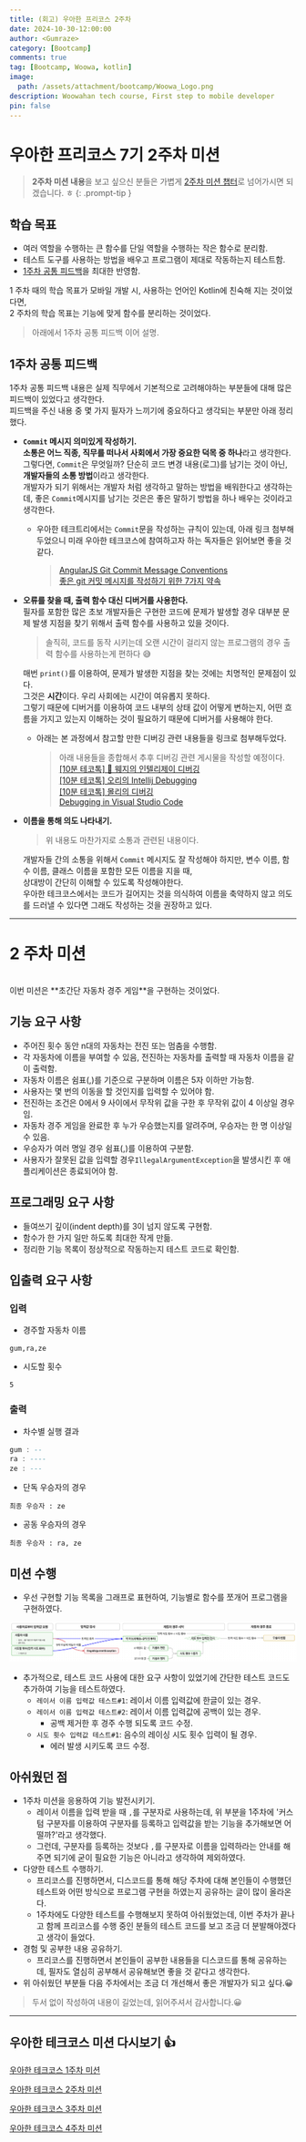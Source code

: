 ```yaml
---
title: (회고) 우아한 프리코스 2주차
date: 2024-10-30-12:00:00
author: <Gumraze>
category: [Bootcamp]
comments: true
tag: [Bootcamp, Woowa, kotlin]
image:
  path: /assets/attachment/bootcamp/Woowa_Logo.png
description: Woowahan tech course, First step to mobile developer
pin: false
---
```

# **우아한 프리코스 7기 2주차 미션**

> **2주차 미션 내용**을 보고 싶으신 분들은 가볍게 [2주차 미션 챕터](#2-주차-미션)로 넘어가시면 되겠습니다. ㅎ
{: .prompt-tip }

## **학습 목표**

- 여러 역할을 수행하는 큰 함수를 단일 역할을 수행하는 작은 함수로 분리함.
- 테스트 도구를 사용하는 방법을 배우고 프로그램이 제대로 작동하는지 테스트함.
- [1주차 공통 피드백](#1주차-공통-피드백)을 최대한 반영함.

1 주차 때의 학습 목표가 모바일 개발 시, 사용하는 언어인 Kotlin에 친숙해 지는 것이었다면,  
2 주차의 학습 목표는 기능에 맞게 함수를 분리하는 것이었다.

> 아래에서 1주차 공통 피드백 이어 설명.

## **1주차 공통 피드백**

1주차 공통 피드백 내용은 실제 직무에서 기본적으로 고려해야하는 부분들에 대해 많은 피드백이 있었다고 생각한다.<br>
피드백을 주신 내용 중 몇 가지 필자가 느끼기에 중요하다고 생각되는 부분만 아래 정리했다.

- **`Commit` 메시지 의미있게 작성하기.**  
  **소통은 어느 직종, 직무를 떠나서 사회에서 가장 중요한 덕목 중 하나**라고 생각한다.  
  그렇다면, `Commit`은 무엇일까? 단순히 코드 변경 내용(로그)를 남기는 것이 아닌, **개발자들의 소통 방법**이라고 생각한다.  
  개발자가 되기 위해서는 개발자 처럼 생각하고 말하는 방법을 배워한다고 생각하는데, 좋은 `Commit`메시지를 남기는 것은은 좋은 말하기 방법을 하나 배우는 것이라고 생각한다.  
  - 우아한 테크트리에서는 `Commit`문을 작성하는 규칙이 있는데, 아래 링크 첨부해 두었으니 미래 우아한 테크코스에 참여하고자 하는 독자들은 읽어보면 좋을 것 같다.
    > [AngularJS Git Commit Message Conventions](https://docs.google.com/document/d/1QrDFcIiPjSLDn3EL15IJygNPiHORgU1_OOAqWjiDU5Y/edit?pli=1&tab=t.0#heading=h.uyo6cb12dt6w)<br>
    > [좋은 git 커밋 메시지를 작성하기 위한 7가지 약속](https://meetup.nhncloud.com/posts/106)


- **오류를 찾을 때, 출력 함수 대신 디버거를 사용한다.**  
  필자를 포함한 많은 초보 개발자들은 구현한 코드에 문제가 발생할 경우 대부분 문제 발생 지점을 찾기 위해서 출력 함수를 사용하고 있을 것이다.
  > 솔직히, 코드를 동작 시키는데 오랜 시간이 걸리지 않는 프로그램의 경우 출력 함수를 사용하는게 편하다 😅  
  
  매번 `print()`를 이용하여, 문제가 발생한 지점을 찾는 것에는 치명적인 문제점이 있다.  
  그것은 **시간**이다. 우리 사회에는 시간이 여유롭지 못하다.  
  그렇기 때문에 디버거를 이용하여 코드 내부의 상태 값이 어떻게 변하는지, 어떤 흐름을 가지고 있는지 이해하는 것이 필요하기 때문에 디버거를 사용해야 한다.
  - 아래는 본 과정에서 참고할 만한 디버깅 관련 내용들을 링크로 첨부해두었다.
    > 아래 내용들을 종합해서 추후 디버깅 관련 게시물을 작성할 예정이다.  
    > [[10분 테코톡] 🍟 웨지의 인텔리제이 디버깅](https://youtu.be/gkutTlwi70s)  
    > [[10분 테코톡] 오리의 Intellij Debugging](https://youtu.be/JSVvhwwOvAY)  
    > [[10분 테코톡] 몰리의 디버깅](https://youtu.be/leIwlemLWNc)  
    > [Debugging in Visual Studio Code](https://code.visualstudio.com/docs/editor/debugging)  

- **이름을 통해 의도 나타내기.**  
  > 위 내용도 마찬가지로 소통과 관련된 내용이다.

  개발자들 간의 소통을 위해서 `Commit` 메시지도 잘 작성해야 하지만, 변수 이름, 함수 이름, 클래스 이름을 포함한 모든 이름을 지을 때,    
  상대방이 간단히 이해할 수 있도록 작성해야한다.  
  우아한 테크코스에서는 코드가 길어지는 것을 의식하여 이름을 축약하지 않고 의도를 드러낼 수 있다면 그래도 작성하는 것을 권장하고 있다.

- - -
# **2 주차 미션**
<br>
이번 미션은 **초간단 자동차 경주 게임**을 구현하는 것이었다.

## **기능 요구 사항**
- 주어진 횟수 동안 n대의 자동차는 전진 또는 멈춤을 수행함.
- 각 자동차에 이름을 부여할 수 있음, 전진하는 자동차를 출력할 때 자동차 이름을 같이 출력함.
- 자동차 이름은 쉼표(,)를 기준으로 구분하며 이름은 5자 이하만 가능함.
- 사용자는 몇 번의 이동을 할 것인지를 입력할 수 있어야 함.
- 전진하는 조건은 0에서 9 사이에서 무작위 값을 구한 후 무작위 값이 4 이상일 경우임.
- 자동차 경주 게임을 완료한 후 누가 우승했는지를 알려주며, 우승자는 한 명 이상일 수 있음.
- 우승자가 여러 명일 경우 쉼표(,)를 이용하여 구분함.
- 사용자가 잘못된 값을 입력할 경우`IllegalArgumentException`을 발생시킨 후 애플리케이션은 종료되어야 함.

## **프로그래밍 요구 사항**
- 들여쓰기 깊이(indent depth)를 3이 넘지 않도록 구현함.
- 함수가 한 가지 일만 하도록 최대한 작게 만듦.
- 정리한 기능 목록이 정상적으로 작동하는지 테스트 코드로 확인함.

## **입출력 요구 사항**
### **입력**
- 경주할 자동차 이름
```
gum,ra,ze
```

- 시도할 횟수
```
5
```
### **출력**
- 차수별 실행 결과
```ada
gum : --
ra : ----
ze : ---
```

- 단독 우승자의 경우
```
최종 우승자 : ze
```
- 공동 우승자의 경우
```
최종 우승자 : ra, ze
```

## **미션 수행**

- 우선 구현할 기능 목록을 그래프로 표현하여, 기능별로 함수를 쪼개어 프로그램을 구현하였다.

<img src="/assets/attachment/bootcamp/woowa_week_2_1.png" alt="Kotlin Project Structure">

- 추가적으로, 테스트 코드 사용에 대한 요구 사항이 있었기에 간단한 테스트 코드도 추가하여 기능을 테스트하였다.
  - `레이서 이름 입력값 테스트#1`: 레이서 이름 입력값에 한글이 있는 경우.
  - `레이서 이름 입력값 테스트#2`: 레이서 이름 입력값에 공백이 있는 경우.
    - 공백 제거한 후 경주 수행 되도록 코드 수정.
  - `시도 횟수 입력값 테스트#1`: 음수의 레이싱 시도 횟수 입력이 될 경우.
    - 에러 발생 시키도록 코드 수정.

## **아쉬웠던 점**
- 1주차 미션을 응용하여 기능 발전시키기.
  - 레이서 이름을 입력 받을 때 `,`를 구분자로 사용하는데, 위 부분을 1주차에 '커스텀 구분자를 이용하여 구분자를 등록하고 입력값을 받는 기능을 추가해보면 어떨까?'라고 생각했다.
  - 그런데, 구분자를 등록하는 것보다 `,`를 구분자로 이름을 입력하라는 안내를 해주면 되기에 굳이 필요한 기능은 아니라고 생각하여 제외하였다.
- 다양한 테스트 수행하기.
  - 프리코스를 진행하면서, 디스코드를 통해 해당 주차에 대해 본인들이 수행했던 테스트와 어떤 방식으로 프로그램 구현을 하였는지 공유하는 글이 많이 올라온다.
  - 1주차에도 다양한 테스트를 수행해보지 못하여 아쉬웠었는데, 이번 주차가 끝나고 함께 프리코스를 수행 중인 분들의 테스트 코드를 보고 조금 더 분발해야겠다고 생각이 들었다. 
- 경험 및 공부한 내용 공유하기.
  - 프리코스를 진행하면서 본인들이 공부한 내용들을 디스코드를 통해 공유하는데, 필자도 열심히 공부해서 공유해보면 좋을 것 같다고 생각한다. 
- 위 아쉬웠던 부분들 다음 주차에서는 조금 더 개선해서 좋은 개발자가 되고 싶다.😀

> 두서 없이 작성하여 내용이 길었는데, 읽어주셔서 감사합니다.😀

- - -

## **우아한 테크코스 미션 다시보기 👍**
[우아한 테크코스 1주차 미션](https://gumraze-git.github.io/posts/2024_woowa_week1/)

[우아한 테크코스 2주차 미션](https://gumraze-git.github.io/posts/2024_woowa_week2/)

[우아한 테크코스 3주차 미션](https://gumraze-git.github.io/posts/2024_woowa_week3/)

[우아한 테크코스 4주차 미션](https://gumraze-git.github.io/posts/2024_woowa_week4/)
